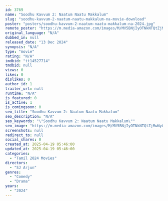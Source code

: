 ```yaml
---
id: 3769
name: "Soodhu Kavvum 2: Naatum Naatu Makkalum"
slug: "soodhu-kavvum-2-naatum-naatu-makkalum-na-movie-download"
poster: "posters/soodhu-kavvum-2-naatum-naatu-makkalum-na-2024.jpg"
remote_poster: "https://m.media-amazon.com/images/M/MV5BNjIyOTNkNTQtZjMwNy00NzUxLTg4ZWItOWE4YTdhYWNjODg2XkEyXkFqcGc@._V1_SX300.jpg"
original_language: "N/A"
dubbed_in: null
released_date: "13 Dec 2024"
synopsis: "N/A"
type: "movie"
rating: "N/A"
imdbid: "tt14527714"
tmdbid: null
views: 0
likes: 0
dislikes: 0
author_id: 1
trailer_url: null
runtime: "N/A"
is_featured: 0
is_active: 1
is_comingsoon: 0
seo_title: "Soodhu Kavvum 2: Naatum Naatu Makkalum"
seo_description: "N/A"
seo_keywords: "\"Soodhu Kavvum 2: Naatum Naatu Makkalum\""
seo_image: "https://m.media-amazon.com/images/M/MV5BNjIyOTNkNTQtZjMwNy00NzUxLTg4ZWItOWE4YTdhYWNjODg2XkEyXkFqcGc@._V1_SX300.jpg"
screenshots: null
redirect_to: null
social_shares: 0
created_at: 2025-04-19 05:46:00
updated_at: 2025-04-19 05:46:00
categories:
  - "Tamil 2024 Movies"
directors:
  - "SJ Arjun"
genres:
  - "Comedy"
  - "Drama"
years:
  - "2024"
---
```

